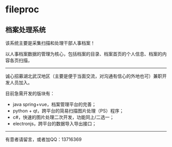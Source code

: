 # fileproc
档案处理系统
---
该系统主要是采集扫描和处理干部人事档案！

以人事档案数据的管理为核心，包括档案的目录、档案首页的个人信息、档案的内容各页扫描，

---
诚心招募湖北武汉地区（主要是便于当面交流，对沟通有信心的外地也可）兼职开发人员加入。

目前急需开发的版块有：
- java spring+vue，档案管理平台的完善；
- python + qt，跨平台的简易扫描图片处理（PS）程序；
- c#，快速的图片处理二次开发，功能同上/二选一；
- electronjs，跨平台的数据导入导出接口；

---
有意者请留言，或者加QQ：13716369

